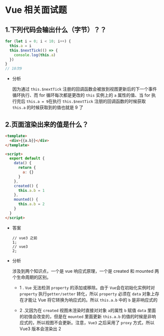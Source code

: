 <!--
 * @Description: 面试文件夹
 * @Author: xiehuaqiang
 * @FilePath: /kaka-blog/src/docs/kaka/面试/vue相关.md
 * @Date: 2021-10-28 16:39:52
 * @LastEditTime: 2021-10-28 17:00:04
 * https://github.com/lgwebdream/FE-Interview/issues/1186 相关面经仓库
-->

# Vue 相关面试题

## 1.下列代码会输出什么（字节）？？

```js
for (let i = 0; i < 10; i++) {
  this.a = i
  this.$nextTick(() => {
    console.log(this.a)
  })
}
// 10次9
```

- 分析

  因为通过 `this.$nextTick` 注册的回调函数会被放到视图更新后的下一个事件循环执行、而 for 循环每次都是更改的 `this` 实例上的 `a` 属性的值、当 for 执行完后 `this.a = 9`在执行 `this.$nextTick` 注朋的回调函数的时候获取 `this.a` 的时候获取到的值也就是 9 了

## 2.页面渲染出来的值是什么？

```html
<template>
  <div>{{a.b}}</div>
</template>

<script>
  export default {
    data() {
      return {
        a: {}
      }
    },
    created() {
      this.a.b = 1
    },
    mounted() {
      this.a.b = 2
    }
  }
</script>
```

- 答案

  ```JS
  // vue3 之前
  1;
  // vue3
  2;
  ```
  
- 分析

  涉及到两个知识点，一个是 vue 响应式原理，一个是
  created 和 mounted 两个生命周期的区别。

  - 1 . `Vue` 无法检测 `property` 的添加或移除。由于 `Vue`会在初始化实例时对 `property` 执行`getter/setter` 转化，所以 `property` 必须在 `data` 对象上存在才能让 Vue 将它转换为响应式的。所以 `this.a.b` 中的 `b` 是非响应式的

  - 2 .又因为在 `created` 视图未渲染时直接对对象 `a`的属性 `b` 赋值 `data` 里面的初值会改变的，但是在 `mounted` 里面更新 `this.a.b` 的值的时候是非响应式的，所以视图不会更新。注意，`Vue3` 之后采用了 `proxy` 方式，所以 Vue3 版本会渲染出 2
